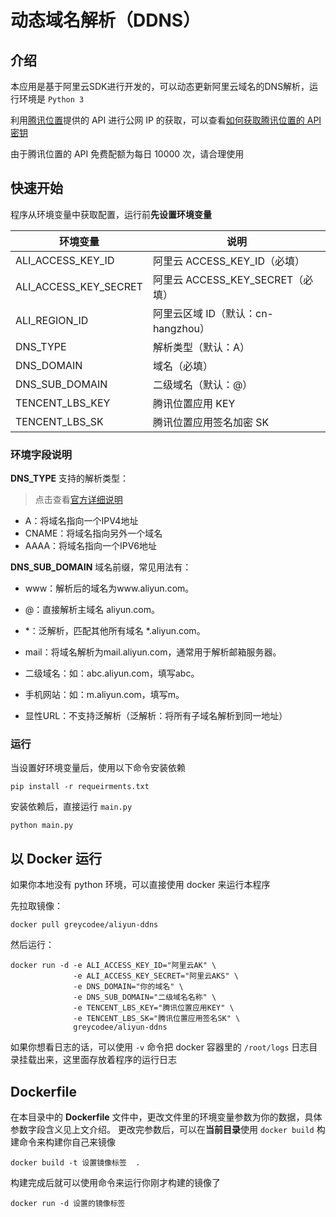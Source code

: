 # 动态域名解析（DDNS）

## 介绍
本应用是基于阿里云SDK进行开发的，可以动态更新阿里云域名的DNS解析，运行环境是 `Python 3`

利用[腾讯位置](https://lbs.qq.com)提供的 API 进行公网 IP 的获取，可以查看[如何获取腾讯位置的 API 密钥](doc/tencent_lbs.md)

由于腾讯位置的 API 免费配额为每日 10000 次，请合理使用

## 快速开始
程序从环境变量中获取配置，运行前**先设置环境变量**

环境变量 | 说明
---- | ---
ALI_ACCESS_KEY_ID | 阿里云 ACCESS_KEY_ID（必填）
ALI_ACCESS_KEY_SECRET |  阿里云 ACCESS_KEY_SECRET（必填）
ALI_REGION_ID | 阿里云区域 ID（默认：cn-hangzhou）
DNS_TYPE | 解析类型（默认：A）
DNS_DOMAIN | 域名（必填）
DNS_SUB_DOMAIN | 二级域名（默认：@）
TENCENT_LBS_KEY| 腾讯位置应用 KEY
TENCENT_LBS_SK|腾讯位置应用签名加密 SK

### 环境字段说明

**DNS_TYPE** 支持的解析类型：
> 点击查看[官方详细说明](https://help.aliyun.com/document_detail/29805.html?spm=a2c4g.11186623.2.8.4d3316267Ov7hF)
- A：将域名指向一个IPV4地址
- CNAME：将域名指向另外一个域名
- AAAA：将域名指向一个IPV6地址

**DNS_SUB_DOMAIN** 域名前缀，常见用法有：

- www：解析后的域名为www.aliyun.com。

- @：直接解析主域名 aliyun.com。

- *：泛解析，匹配其他所有域名 *.aliyun.com。

- mail：将域名解析为mail.aliyun.com，通常用于解析邮箱服务器。

- 二级域名：如：abc.aliyun.com，填写abc。

- 手机网站：如：m.aliyun.com，填写m。

- 显性URL：不支持泛解析（泛解析：将所有子域名解析到同一地址）

### 运行
当设置好环境变量后，使用以下命令安装依赖
```shell
pip install -r requeirments.txt
```
安装依赖后，直接运行 `main.py`
```shell
python main.py
```

## 以 Docker 运行
如果你本地没有 python 环境，可以直接使用 docker 来运行本程序

先拉取镜像：
```shell
docker pull greycodee/aliyun-ddns
```

然后运行：
```shell
docker run -d -e ALI_ACCESS_KEY_ID="阿里云AK" \
              -e ALI_ACCESS_KEY_SECRET="阿里云AKS" \
              -e DNS_DOMAIN="你的域名" \
              -e DNS_SUB_DOMAIN="二级域名名称" \
              -e TENCENT_LBS_KEY="腾讯位置应用KEY" \
              -e TENCENT_LBS_SK="腾讯位置应用签名SK" \
              greycodee/aliyun-ddns
```

如果你想看日志的话，可以使用 `-v` 命令把 docker 容器里的 `/root/logs` 日志目录挂载出来，这里面存放着程序的运行日志

## Dockerfile
在本目录中的 **Dockerfile** 文件中，更改文件里的环境变量参数为你的数据，具体参数字段含义见上文介绍。
更改完参数后，可以在**当前目录**使用 `docker build` 构建命令来构建你自己来镜像
```shell
docker build -t 设置镜像标签  .
```
构建完成后就可以使用命令来运行你刚才构建的镜像了
```shell
docker run -d 设置的镜像标签
```

